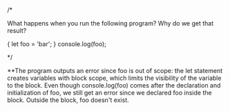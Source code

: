 /*

What happens when you run the following program? Why do we get that result?

{
  let foo = 'bar';
}
console.log(foo);

*/

**The program outputs an error since foo is out of scope: the let statement creates variables with block scope, which limits the visibility of the variable to the block. Even though console.log(foo) comes after the declaration and initialization of foo, we still get an error since we declared foo inside the block. Outside the block, foo doesn't exist.
